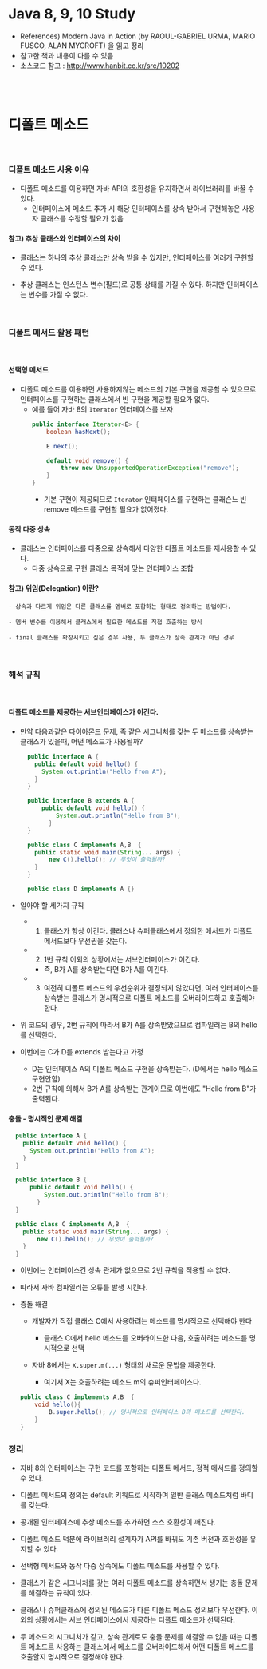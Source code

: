 # Java 8, 9, 10 Study
- References) Modern Java in Action (by RAOUL-GABRIEL URMA, MARIO FUSCO, ALAN MYCROFT) 을 읽고 정리
- 참고한 책과 내용이 다를 수 있음
- 소스코드 참고 : http://www.hanbit.co.kr/src/10202

</br></br>

# 디폴트 메소드

</br>

### 디폴트 메소드 사용 이유

- 디폴트 메소드를 이용하면 자바 API의 호환성을 유지하면서 라이브러리를 바꿀 수 있다.
	- 인터페이스에 메소드 추가 시 해당 인터페이스를 상속 받아서 구현해놓은 사용자 클래스를 수정할 필요가 없음
	
#### 참고) 추상 클래스와 인터페이스의 차이

- 클래스는 하나의 추상 클래스만 상속 받을 수 있지만, 인터페이스를 여러개 구현할 수 있다.

- 추상 클래스는 인스턴스 변수(필드)로 공통 상태를 가질 수 있다. 하지만 인터페이스는 변수를 가질 수 없다.

</br>

### 디폴트 메서드 활용 패턴

</br>

#### 선택형 메서드

- 디폴트 메소드를 이용하면 사용하지않는 메소드의 기본 구현을 제공할 수 있으므로 인터페이스를 구현하는 클래스에서 빈 구현을 제공할 필요가 없다.
	- 예를 들어 자바 8의 ```Iterator``` 인터페이스를 보자
		```java
		public interface Iterator<E> {
			boolean hasNext();

			E next();

			default void remove() {
				throw new UnsupportedOperationException("remove");
			}
		}
		```
		- 기본 구현이 제공되므로 ```Iterator``` 인터페이스를 구현하는 클래슨느 빈 remove 메소드를 구현할 필요가 없어졌다.

#### 동작 다중 상속

- 클래스는 인터페이스를 다중으로 상속해서 다양한 디폴트 메소드를 재사용할 수 있다.
	- 다중 상속으로 구현 클래스 목적에 맞는 인터페이스 조합
	
#### 참고) 위임(Delegation) 이란?
	- 상속과 다르게 위임은 다른 클래스를 멤버로 포함하는 형태로 정의하는 방법이다.
	
	- 멤버 변수를 이용해서 클래스에서 필요한 메소드를 직접 호출하는 방식
	
	- final 클래스를 확장시키고 싶은 경우 사용, 두 클래스가 상속 관계가 아닌 경우
	
</br>

### 해석 규칙

</br>

#### 디폴트 메소드를 제공하는 서브인터페이스가 이긴다.

- 만약 다음과같은 다이아몬드 문제, 즉 같은 시그니처를 갖는 두 메소드를 상속받는 클래스가 있을때,
  어떤 메소드가 사용될까?
	```java
	  public interface A {
		public default void hello() {
		  System.out.println("Hello from A");
		}
	  }

	  public interface B extends A {
		  public default void hello() {
			  System.out.println("Hello from B");
			}
	  }

	  public class C implements A,B  {
		public static void main(String... args) {
			new C().hello(); // 무엇이 출력될까?
		}
	  }

	  public class D implements A {}
	```
	
- 알아야 할 세가지 규칙
	- 1. 클래스가 항상 이긴다. 클래스나 슈퍼클래스에서 정의한 메서드가 디폴트 메서드보다 우선권을 갖는다.
	
	- 2. 1번 규칙 이외의 상황에서는 서브인터페이스가 이긴다.
		- 즉, B가 A를 상속받는다면 B가 A를 이긴다.
	
	- 3. 여전히 디폴트 메소드의 우선순위가 결정되지 않았다면, 여러 인터페이스를 상속받는 클래스가
		 명시적으로 디폴트 메소드를 오버라이드하고 호출해야 한다.

- 위 코드의 경우, 2번 규칙에 따라서 B가 A를 상속받았으므로 컴파일러는 B의 hello를 선택한다.

- 이번에는 C가 D를 extends 받는다고 가정
	- D는 인터페이스 A의 디폴트 메소드 구현을 상속받는다. (D에서는 hello 메소드 구현안함)
	- 2번 규칙에 의해서 B가 A를 상속받는 관계이므로 이번에도 "Hello from B"가 출력된다.

#### 충돌 - 명시적인 문제 해결

```java
  public interface A {
	public default void hello() {
	  System.out.println("Hello from A");
	}
  }

  public interface B {
	  public default void hello() {
		  System.out.println("Hello from B");
		}
  }

  public class C implements A,B  {
	public static void main(String... args) {
		new C().hello(); // 무엇이 출력될까?
	}
  }
```

- 이번에는 인터페이스간 상속 관계가 없으므로 2번 규칙을 적용할 수 없다.

- 따라서 자바 컴파일러는 오류를 발생 시킨다.

- 충돌 해결
	- 개발자가 직접 클래스 C에서 사용하려는 메소드를 명시적으로 선택해야 한다
		- 클래스 C에서 hello 메소드를 오버라이드한 다음, 호출하려는 메소드를 명시적으로 선택
	
	- 자바 8에서는 ```X.super.m(...)``` 형태의 새로운 문법을 제공한다.
		- 여기서 X는 호출하려는 메소드 m의 슈퍼인터페이스다.
	
	```java
	public class C implements A,B  {
		void hello(){
			B.super.hello(); // 명시적으로 인터페이스 B의 메소드를 선택한다.
		}
	}
	```
	
### 정리

- 자바 8의 인터페이스는 구현 코드를 포함하는 디폴트 메서드, 정적 메서드를 정의할 수 있다.	

- 디폴트 메서드의 정의는 default 키워드로 시작하며 일반 클래스 메소드처럼 바디를 갖는다.

- 공개된 인터페이스에 추상 메소드를 추가하면 소스 호환성이 깨진다.

- 디폴트 메소드 덕분에 라이브러리 설계자가 API를 바꿔도 기존 버전과 호환성을 유지할 수 있다.

- 선택형 메서드와 동작 다중 상속에도 디폴트 메소드를 사용할 수 있다.

- 클래스가 같은 시그니처를 갖는 여러 디폴트 메소드를 상속하면서 생기는 충돌 문제를 해결하는 규칙이 있다.

- 클래스나 슈퍼클래스에 정의된 메소드가 다른 디폴트 메소드 정의보다 우선한다. 이 외의 상황에서는 서브 인터페이스에서 제공하는 디폴트 메소드가 선택된다.

- 두 메소드의 시그니처가 같고, 상속 관계로도 충돌 문제를 해결할 수 없을 때는 디폴트 메소드르 사용하는
  클래스에서 메소드를 오버라이드해서 어떤 디폴트 메소드를 호출할지 명시적으로 결정해야 한다.
